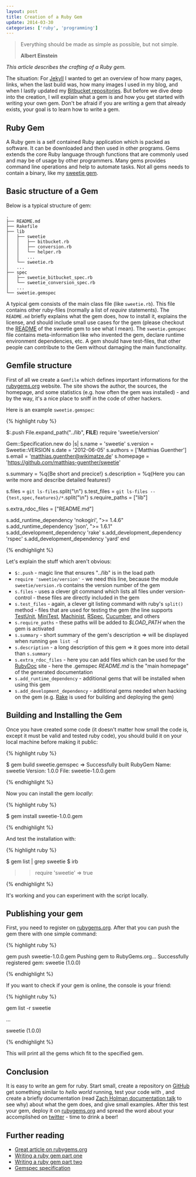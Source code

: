 ```yaml
---
layout: post
title: Creation of a Ruby Gem
update: 2014-03-30
categories: ['ruby', 'programming']
---
```


<blockquote>
  <p>Everything should be made as simple as possible, but not simple.</p>
  <strong>Albert Einstein</strong>
</blockquote>

*This article describes the crafting of a Ruby gem.*


The situation: For [Jekyll](http://jekyllrb.com/) I wanted to get an overview of how many pages, links, when the last
build was, how many images I used in my blog, and when I lastly updated my
[Bitbucket repositories](https://bitbucket.org/wikimatze/). But before we dive deep into the creation, I will explain
what a gem is and how you get started with writing your own gem. Don't be afraid if you are writing a gem that already
exists, your goal is to learn how to write a gem.


## Ruby Gem

A Ruby gem is a self contained Ruby application which is packed as software. It can be downloaded and then used in other
programs.  Gems extends the core Ruby language through functions that are commonly used and may be of usage by other
programmers. Many gems provides command line operations and help to automate tasks. Not all gems needs to contain a
binary, like my [sweetie gem](https://github.com/matthias-guenther/sweetie).


## Basic structure of a Gem

Below is a typical structure of gem:


    .
    ├── README.md
    ├── Rakefile
    ├── lib
    │   ├── sweetie
    │   │   ├── bitbucket.rb
    │   │   ├── conversion.rb
    │   │   └── helper.rb
    │   │   ...
    │   └── sweetie.rb
    │   ...
    ├── spec
    │   ├── sweetie_bitbucket_spec.rb
    │   └── sweetie_conversion_spec.rb
    │   ...
    └── sweetie.gemspec


A typical gem consists of the main class file (like `sweetie.rb`). This file contains other ruby-files (normally a list
of *require* statements). The `README.md` briefly explains what the gem does, how to install it, explains the license,
and should include small use cases for the gem (please checkout the
[README](https://github.com/matthias-guenther/sweetie/blob/master/README.md) of the sweetie gem to see what I mean). The
`sweetie.gemspec` file contains meta-information like who invented the gem, declare runtime environment dependencies,
etc. A gem should have test-files, that other people can contribute to the Gem without damaging the main functionality.


## Gemfile structure

First of all we create a `Gemfile` which defines important informations for the [rubygems.org](http://rubygems.org/)
website. The site shows the author, the sources, the homepage, and some statistics (e.g. how often the gem was
installed) - and by the way, it's a nice place to sniff in the code of other hackers.


Here is an example `sweetie.gemspec`:


{% highlight ruby %}

$:.push File.expand_path("../lib", __FILE__)
require 'sweetie/version'

Gem::Specification.new do |s|
  s.name             = 'sweetie'
  s.version          = Sweetie::VERSION
  s.date             = '2012-06-05'
  s.authors          = ['Matthias Guenther']
  s.email            = 'matthias.guenther@wikimatze.de'
  s.homepage         = 'https://github.com/matthias-guenther/sweetie'

  s.summary          = %q{Be short and precice!}
  s.description      = %q{Here you can write more and describe detailed features!}

  s.files            = `git ls-files`.split("\n")
  s.test_files       = `git ls-files -- {test,spec,features}/*`.split("\n")
  s.require_paths    = ["lib"]

  s.extra_rdoc_files = ["README.md"]

  s.add_runtime_dependency 'nokogiri', ">= 1.4.6"
  s.add_runtime_dependency 'json', ">= 1.6.1"
  s.add_development_dependency 'rake'
  s.add_development_dependency 'rspec'
  s.add_development_dependency 'yard'
end

{% endhighlight %}


Let's explain the stuff which aren't obvious:


- `$:.push` - magic line that ensures "../lib" is in the load path
- `require 'sweetie/version'` - we need this line, because the module `sweetie/version.rb` contains the version number of the gem
- `s.files` -  uses a clever git command which lists all files under version-control - these files are directly included in the gem
- `s.test_files` - again, a clever git listing command with ruby's `split()` method - files that are used for testing the gem (the line supports [TestUnit](https://github.com/test-unit/test-unit), [MiniTest](https://github.com/seattlerb/minitest), [Machinist](https://github.com/notahat/machinist), [RSpec](https://github.com/rspec/rspec), [Cucumber](http://cukes.info/), and others
- `s.require_paths` - these paths will be added to *$LOAD_PATH* when the gem is activated
- `s.summary` - short summary of the gem's description => will be displayed when running `gem list -d`
- `s.description` - a long description of this gem => it goes more into detail than `s.summary`
- `s.extra_rdoc_files` - here you can add files which can be used for the [RubyDoc](http://rubydoc.info) site - here the .gemspec *README.md* is the "main homepage" of the generated documentation
- `s.add_runtime_dependency` - additional gems that will be installed when using this gem
- `s.add_development_dependency` - additional gems needed when hacking on the gem (e.g.  [Rake](http://en.wikipedia.org/wiki/Rake_%28software%29) is used for building and deploying the gem)


## Building and Installing the Gem

Once you have created some code (it doesn't matter how small the code is, except it must be valid and tested ruby code),
you should build it on your local machine before making it public:


{% highlight ruby %}

$ gem build sweetie.gemspec
=> Successfully built RubyGem
  Name: sweetie
  Version: 1.0.0
  File: sweetie-1.0.0.gem

{% endhighlight %}


Now you can install the gem *locally*:


{% highlight ruby %}

$ gem install sweetie-1.0.0.gem

{% endhighlight %}


And test the installation with:


{% highlight ruby %}

$ gem list | grep sweetie
$ irb
>> require 'sweetie'
=> true

{% endhighlight %}


It's working and you can experiment with the script locally.


## Publishing your gem

First, you need to register on [rubygems.org](http://rubygems.org/). After that you can push the gem there with one simple command:


{% highlight ruby %}

gem push sweetie-1.0.0.gem
Pushing gem to RubyGems.org...
Successfully registered gem: sweetie (1.0.0)

{% endhighlight %}


If you want to check if your gem is online, the console is your friend:


{% highlight ruby %}

gem list -r sweetie

...

sweetie (1.0.0)

{% endhighlight %}


This will print all the gems which fit to the specified gem.


## Conclusion


It is easy to write an gem for ruby. Start small, create a repository on [GitHub](https://github.com/) get
something similar to *hello world* running, test your code with , and create a briefly documentation
(read [Zach Holman documentation talk](http://zachholman.com/posts/documentation/) to see why) about what the gem does,
and give small examples. After this test your gem, deploy it on [rubygems.org](http://rubygems.org/) and spread the word
about your accomplished on [twitter](http://www.twitter.com/) - time to drink a beer!


## Further reading

- [Great article on rubygems.org](http://guides.rubygems.org/make-your-own-gem/)
- [Writing a ruby gem part one](http://rakeroutes.com/blog/lets-write-a-gem-part-one/)
- [Writing a ruby gem part two](http://rakeroutes.com/blog/lets-write-a-gem-part-two/)
- [Gemspec specification](http://guides.rubygems.org/specification-reference/)

